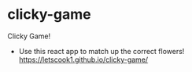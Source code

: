 # clicky-game

Clicky Game!

- Use this react app to match up the correct flowers!
https://letscook1.github.io/clicky-game/
